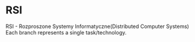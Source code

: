 # RSI
RSI - Rozproszone Systemy Informatyczne(Distributed Computer Systems)\
Each branch represents a single task/technology.